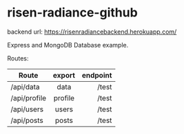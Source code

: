 # risen-radiance-github
backend url:
https://risenradiancebackend.herokuapp.com/

Express and MongoDB Database example. 


Routes:

| Route       |export         | endpoint |
| ------------- |:-------------:| -----:|
|  /api/data| data  | /test
| /api/profile  | profile   | /test |
| /api/users | users   | /test |
|  /api/posts| posts | /test|
